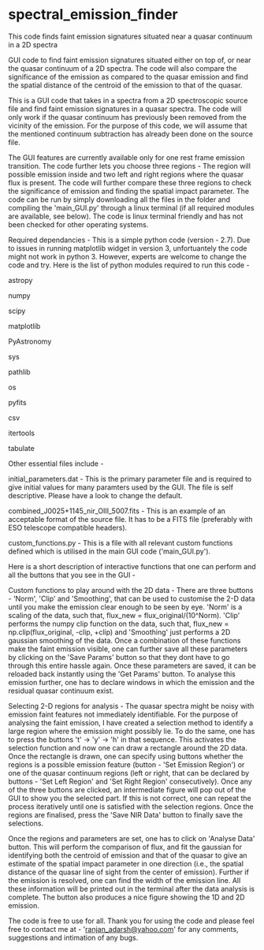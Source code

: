 # spectral_emission_finder
This code finds faint emission signatures situated near a quasar continuum in a 2D spectra

GUI code to find faint emission signatures situated either on top of, or near the quasar continuum of a 2D spectra. The code will also compare the significance of the emission as compared to the quasar emission and find the spatial distance of the centroid of the emission to that of the quasar.  

This is a GUI code that takes in a spectra from a 2D spectroscopic source file and find faint emission signatures in a quasar spectra. The code will only work if the quasar continuum has previously been removed from the vicinity of the emission. For the purpose of this code, we will assume that the mentioned continuum subtraction has already been done on the source file.

The GUI features are currently available only for one rest frame emission transition. The code further lets you choose three regions - The region will possible emission inside and two left and right regions where the quasar flux is present. The code will further compare these three regions to check the significance of emission and finding the spatial impact parameter. The code can be run by simply downloading all the files in the folder and compiling the 'main_GUI.py' through a linux terminal (if all required modules are available, see below). The code is linux terminal friendly and has not been checked for other operating systems.

Required dependancies - This is a simple python code (version - 2.7). Due to issues in running matplotlib widget in version 3, unfortuantely the code might not work in python 3. However, experts are welcome to change the code and try. Here is the list of python modules required to run this code -

astropy

numpy

scipy

matplotlib

PyAstronomy

sys

pathlib

os

pyfits

csv

itertools

tabulate



Other essential files include -

initial_parameters.dat - This is the primary parameter file and is required to give initial values for many paramters used by the GUI. The file is self descriptive. Please have a look to change the default.

combined_J0025+1145_nir_OIII_5007.fits - This is an example of an acceptable format of the source file. It has to be a FITS file (preferably with ESO telescope compatible headers).

custom_functions.py - This is a file with all relevant custom functions defined which is utilised in the main GUI code ('main_GUI.py').



Here is a short description of interactive functions that one can perform and all the buttons that you see in the GUI -

Custom functions to play around with the 2D data - There are three buttons - 'Norm', 'Clip' and 'Smoothing', that can be used to customise the 2-D data until you make the emission clear enough to be seen by eye. 'Norm' is a scaling of the data, such that, flux_new = flux_original/(10^Norm). 'Clip' performs the numpy clip function on the data, such that, flux_new = np.clip(flux_original, -clip, +clip) and 'Smoothing' just performs a 2D gaussian smoothing of the data. Once a combination of these functions make the faint emission visible, one can further save all these parameters by clicking on the 'Save Params' button so that they dont have to go through this entire hassle again. Once these parameters are saved, it can be reloaded back instantly using the 'Get Params' button. To analyse this emission further, one has to declare windows in which the emission and the residual quasar continuum exist.      


Selecting 2-D regions for analysis - The quasar spectra might be noisy with emission faint features not immediately identifiable. For the purpose of analysing the faint emission, I have created a selection method to identify a large region where the emission might possibly lie. To do the same, one has to press the buttons 't' -> 'y' -> 'h' in that sequence. This activates the selection function and now one can draw a rectangle around the 2D data. Once the rectangle is drawn, one can specify using buttons whether the regions is a possible emission feature (button - 'Set Emission Region') or one of the quasar continuum regions (left or right, that can be declared by buttons - 'Set Left Region' and 'Set Right Region' consecutively). Once any of the three buttons are clicked, an intermediate figure will pop out of the GUI to show you the selected part. If this is not correct, one can repeat the process iteratively until one is satisfied with the selection regions. Once the regions are finalised, press the 'Save NIR Data' button to finally save the selections.

Once the regions and parameters are set, one has to click on 'Analyse Data' button. This will perform the comparison of flux, and fit the gaussian for identifying both the centroid of emission and that of the quasar to give an estimate of the spatial impact parameter in one direction (i.e., the spatial distance of the quasar line of sight from the center of emission). Further if the emission is resolved, one can find the width of the emission line. All these information will be printed out in the terminal after the data analysis is complete. The button also produces a nice figure showing the 1D and 2D emission. 

The code is free to use for all. Thank you for using the code and please feel free to contact me at - 'ranjan_adarsh@yahoo.com' for any comments, suggestions and intimation of any bugs.

